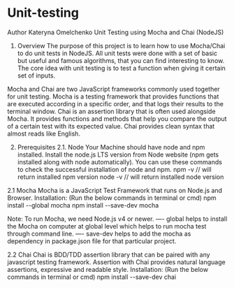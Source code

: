 # Unit-testing
Author Kateryna Omelchenko
Unit Testing using Mocha and Chai (NodeJS)
1. Overview
The purpose of this project is to learn how to use Mocha/Chai to do unit tests in NodeJS. All unit tests were done with a set of basic but useful and famous algorithms, that you can find interesting to know. The core idea with unit testing is to test a function when giving it certain set of inputs.

Mocha and Chai are two JavaScript frameworks commonly used together for unit testing. Mocha is a testing framework that provides functions that are executed according in a specific order, and that logs their results to the terminal window. Chai is an assertion library that is often used alongside Mocha. It provides functions and methods that help you compare the output of a certain test with its expected value. Chai provides clean syntax that almost reads like English.

2. Prerequisites
2.1. Node
Your Machine should have node and npm installed. Install the node.js LTS version from Node website (npm gets installed along with node automatically).
You can use these commands to check the successful installation of node and npm.
npm -v // will return installed npm version
node -v // will return installed node version

2.1 Mocha
Mocha is a JavaScript Test Framework that runs on Node.js and Browser.
Installation: (Run the below commands in terminal or cmd)
npm install --global mocha
npm install --save-dev mocha

Note: To run Mocha, we need Node.js v4 or newer.
—- global helps to install the Mocha on computer at global level which helps to run mocha test through command line.
—- save-dev helps to add the mocha as dependency in package.json file for that particular project.

2.2 Chai
Chai is BDD/TDD assertion library that can be paired with any javascript testing framework.
Assertion with Chai provides natural language assertions, expressive and readable style.
Installation: (Run the below commands in terminal or cmd)
npm install --save-dev chai
